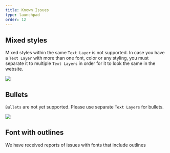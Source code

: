 ```yaml
---
title: Known Issues
type: launchpad
order: 12
---
```


## Mixed styles

Mixed styles within the same `Text Layer` is not supported.
In case you have a `Text Layer` with more than one font, color or any styling, you must separate it to multiple `Text Layers` in order for it to look the same in the website.

![](/docs/images/launchpad/mixed-styles.png)

## Bullets

`Bullets` are not yet supported. Please use separate `Text Layers` for bullets.

![](/docs/images/launchpad/bullets.png)

## Font with outlines

We have received reports of issues with fonts that include outlines
